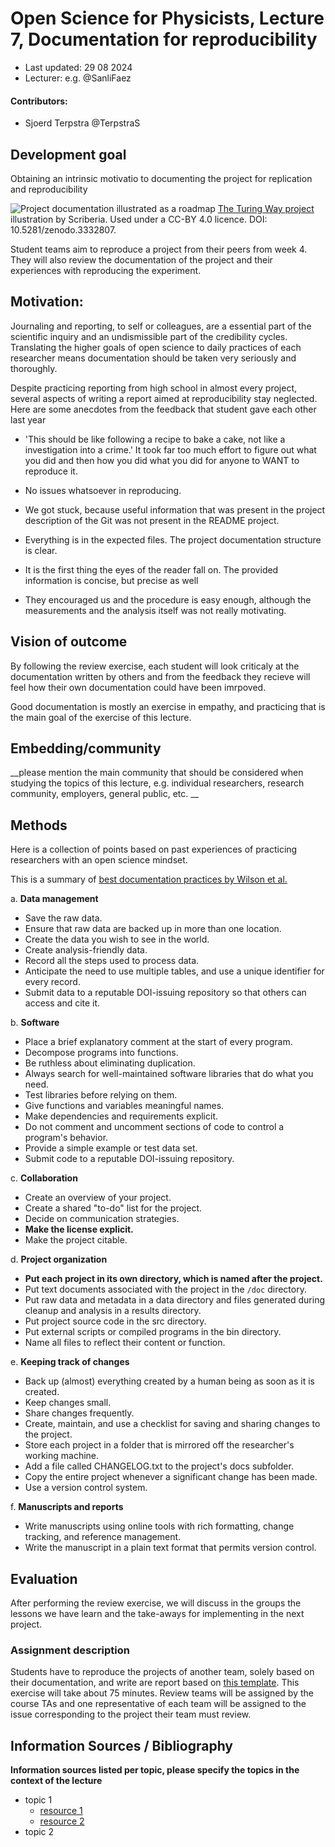# Open Science for Physicists, Lecture 7, Documentation for reproducibility

+ Last updated: 29 08 2024
+ Lecturer: e.g. @SanliFaez 

#### Contributors: 
+ Sjoerd Terpstra @TerpstraS

## Development goal
Obtaining an intrinsic motivatio to documenting the project for replication and reproducibility

![Project documentation illustrated as a roadmap](reproducibility.jpg)
[The Turing Way project](https://the-turing-way.netlify.app/reproducible-research/reproducible-research) illustration by Scriberia. Used under a CC-BY 4.0 licence. DOI: 10.5281/zenodo.3332807.

Student teams aim to reproduce a project from their peers from week 4. They will also review the documentation of the project and their experiences with reproducing the experiment.

## Motivation: 
Journaling and reporting, to self or colleagues, are a essential part of the scientific inquiry and an undismissible part of the credibility cycles. 
Translating the higher goals of open science to daily practices of each researcher means documentation should be taken very seriously and thoroughly.

Despite practicing reporting from high school in almost every project, several aspects of writing a report aimed at reproducibility stay neglected. Here are some
anecdotes from the feedback that student gave each other last year

+ 'This should be like following a recipe to bake a cake, not like a investigation into a crime.' It took far too much effort to figure out what you did and then how you did what you did for anyone to WANT to reproduce it.
+ No issues whatsoever in reproducing.
+ We got stuck, because useful information that was present in the project description of the Git was not present in the README project.

+ Everything is in the expected files. The project documentation structure is clear.
+ It is the first thing the eyes of the reader fall on. The provided information is concise, but precise as well
+ They encouraged us and the procedure is easy enough, although the measurements and the analysis itself was not really motivating.

## Vision of outcome
By following the review exercise, each student will look criticaly at the documentation written by others and from the feedback they recieve will feel how their own documentation could have been imrpoved.

Good documentation is mostly an exercise in empathy, and practicing that is the main goal of the exercise of this lecture. 

## Embedding/community
__please mention the main community that should be considered when studying the topics of this lecture, e.g. individual researchers, research community, employers, general public, etc. __

## Methods
Here is a collection of points based on past experiences of practicing researchers with an open science mindset.

This is a summary of [best documentation practices by Wilson et al. ](https://doi.org/10.1371/journal.pcbi.1005510)

a. **Data management**
  + Save the raw data. 
  + Ensure that raw data are backed up in more than one location. 
  + Create the data you wish to see in the world. 
  + Create analysis-friendly data. 
  + Record all the steps used to process data. 
  + Anticipate the need to use multiple tables, and use a unique identifier for every record. 
  + Submit data to a reputable DOI-issuing repository so that others can access and cite it.

b. **Software**
  + Place a brief explanatory comment at the start of every program. 
  + Decompose programs into functions. 
  + Be ruthless about eliminating duplication. 
  + Always search for well-maintained software libraries that do what you need. 
  + Test libraries before relying on them. 
  + Give functions and variables meaningful names. 
  + Make dependencies and requirements explicit. 
  + Do not comment and uncomment sections of code to control a program's behavior.
  + Provide a simple example or test data set. 
  + Submit code to a reputable DOI-issuing repository.

c. **Collaboration**
  + Create an overview of your project. 
  + Create a shared "to-do" list for the project. 
  + Decide on communication strategies. 
  + **Make the license explicit.**
  + Make the project citable. 

d. **Project organization**
  + **Put each project in its own directory, which is named after the project.** 
  + Put text documents associated with the project in the `/doc` directory. 
  + Put raw data and metadata in a data directory and files generated during cleanup and analysis in a results directory. 
  + Put project source code in the src directory. 
  + Put external scripts or compiled programs in the bin directory. 
  + Name all files to reflect their content or function.
   
e. **Keeping track of changes** 
  + Back up (almost) everything created by a human being as soon as it is created. 
  + Keep changes small. 
  + Share changes frequently. 
  + Create, maintain, and use a checklist for saving and sharing changes to the project.
  + Store each project in a folder that is mirrored off the researcher's working machine. 
  + Add a file called CHANGELOG.txt to the project's docs subfolder. 
  + Copy the entire project whenever a significant change has been made. 
  + Use a version control system.

 f. **Manuscripts and reports**
   + Write manuscripts using online tools with rich formatting, change tracking, and reference management. 
   + Write the manuscript in a plain text format that permits version control.
   

## Evaluation

After performing the review exercise, we will discuss in the groups the lessons we have learn and the take-aways for implementing in the next project.

### Assignment description
Students have to reproduce the projects of another team, solely based on their documentation, and write are report based on [this template](..//Resources/peer_evaluation_FORWHICHPROJECT.md). This exercise will take about 75 minutes. Review teams will be assigned by the course TAs and one representative of each team will be assigned to the issue corresponding to the project their team must review.


## Information Sources / Bibliography
__Information sources listed per topic, please specify the topics in the context of the lecture__

+ topic 1
    + [resource 1](hyperlink)
    + [resource 2](hyperlink)
+ topic 2
